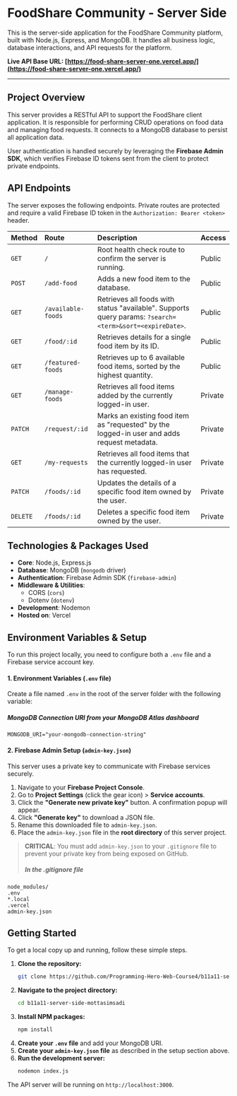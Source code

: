 # FoodShare Community - Server Side

This is the server-side application for the FoodShare Community platform, built with Node.js, Express, and MongoDB. It handles all business logic, database interactions, and API requests for the platform.

**Live API Base URL: [https://food-share-server-one.vercel.app/](https://food-share-server-one.vercel.app/)**

---

## Project Overview

This server provides a RESTful API to support the FoodShare client application. It is responsible for performing CRUD operations on food data and managing food requests. It connects to a MongoDB database to persist all application data.

User authentication is handled securely by leveraging the **Firebase Admin SDK**, which verifies Firebase ID tokens sent from the client to protect private endpoints.

## API Endpoints

The server exposes the following endpoints. Private routes are protected and require a valid Firebase ID token in the `Authorization: Bearer <token>` header.

| Method   | Route                | Description                                                                                              | Access  |
| :------- | :------------------- | :------------------------------------------------------------------------------------------------------- | :------ |
| `GET`    | `/`                  | Root health check route to confirm the server is running.                                                | Public  |
| `POST`   | `/add-food`          | Adds a new food item to the database.                                                                    | Public  |
| `GET`    | `/available-foods`   | Retrieves all foods with status "available". Supports query params: `?search=<term>&sort=<expireDate>`.   | Public  |
| `GET`    | `/food/:id`          | Retrieves details for a single food item by its ID.                                                      | Public  |
| `GET`    | `/featured-foods`    | Retrieves up to 6 available food items, sorted by the highest quantity.                                  | Public  |
| `GET`    | `/manage-foods`      | Retrieves all food items added by the currently logged-in user.                                          | Private |
| `PATCH`  | `/request/:id`       | Marks an existing food item as "requested" by the logged-in user and adds request metadata.              | Private |
| `GET`    | `/my-requests`       | Retrieves all food items that the currently logged-in user has requested.                                | Private |
| `PATCH`  | `/foods/:id`         | Updates the details of a specific food item owned by the user.                                           | Private |
| `DELETE` | `/foods/:id`         | Deletes a specific food item owned by the user.                                                          | Private |

## Technologies & Packages Used

-   **Core**: Node.js, Express.js
-   **Database**: MongoDB (`mongodb` driver)
-   **Authentication**: Firebase Admin SDK (`firebase-admin`)
-   **Middleware & Utilities**:
    -   CORS (`cors`)
    -   Dotenv (`dotenv`)
-   **Development**: Nodemon
-   **Hosted on**: Vercel

## Environment Variables & Setup

To run this project locally, you need to configure both a `.env` file and a Firebase service account key.

#### 1. Environment Variables (`.env` file)

Create a file named `.env` in the root of the server folder with the following variable:

##### MongoDB Connection URI from your MongoDB Atlas dashboard

```
MONGODB_URI="your-mongodb-connection-string"

```

#### 2. Firebase Admin Setup (`admin-key.json`)

This server uses a private key to communicate with Firebase services securely.

1.  Navigate to your **Firebase Project Console**.
2.  Go to **Project Settings** (click the gear icon) > **Service accounts**.
3.  Click the **"Generate new private key"** button. A confirmation popup will appear.
4.  Click **"Generate key"** to download a JSON file.
5.  Rename this downloaded file to `admin-key.json`.
6.  Place the `admin-key.json` file in the **root directory** of this server project.

> **CRITICAL**: You must add `admin-key.json` to your `.gitignore` file to prevent your private key from being exposed on GitHub.
> ##### In the .gitignore file
>
```
node_modules/
.env
*.local
.vercel
admin-key.json

```

## Getting Started

To get a local copy up and running, follow these simple steps.

1.  **Clone the repository:**
    ```sh
    git clone https://github.com/Programming-Hero-Web-Course4/b11a11-server-side-mottasimsadi
    ```
2.  **Navigate to the project directory:**
    ```sh
    cd b11a11-server-side-mottasimsadi
    ```
3.  **Install NPM packages:**
    ```sh
    npm install
    ```
4.  **Create your `.env` file** and add your MongoDB URI.
5.  **Create your `admin-key.json` file** as described in the setup section above.
6.  **Run the development server:**
    ```sh
    nodemon index.js
    ```
The API server will be running on `http://localhost:3000`.